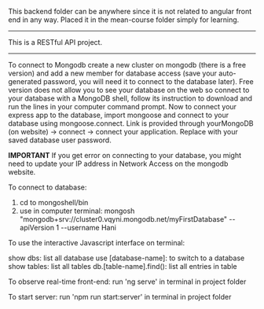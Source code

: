 This backend folder can be anywhere since it is not related to angular front end in any way.
Placed it in the mean-course folder simply for learning.

____________

This is a RESTful API project.

____________

To connect to Mongodb create a new cluster on mongodb (there is a free version) and add a new member for database access (save your auto-generated password, you will need it to connect to the database later).
Free version does not allow you to see your database on the web so connect to your database with a MongoDB shell, follow its instruction to download and run the lines in your computer command prompt.
Now to connect your express app to the database, import mongoose and connect to your database using mongoose.connect.
Link is provided through yourMongoDB (on website) -> connect -> connect your application. Replace <password> with your saved database user password.



**IMPORTANT**
If you get error on connecting to your database, you might need to update your IP address in Network Access on the mongodb website.

To connect to database:
1. cd to mongoshell/bin
2. use in computer terminal:
mongosh "mongodb+srv://cluster0.vqyni.mongodb.net/myFirstDatabase" --apiVersion 1 --username Hani

To use the interactive Javascript interface on terminal:

show dbs: list all database
use [database-name]: to switch to a database
show tables: list all tables
db.[table-name].find(): list all entries in table

To observe real-time front-end:
  run 'ng serve' in terminal in project folder

To start server:
  run 'npm run start:server' in terminal in project folder


